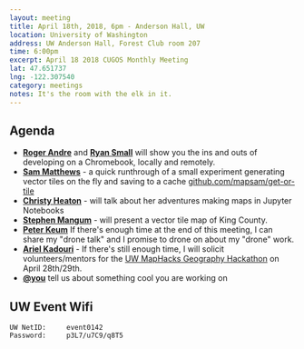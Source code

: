 ```yaml
---
layout: meeting
title: April 18th, 2018, 6pm - Anderson Hall, UW
location: University of Washington
address: UW Anderson Hall, Forest Club room 207
time: 6:00pm
excerpt: April 18 2018 CUGOS Monthly Meeting
lat: 47.651737
lng: -122.307540
category: meetings
notes: It's the room with the elk in it.
---
```



## Agenda
- **[Roger Andre](https://lagerratrobe.github.io/blog/)** and **[Ryan Small](https://github.com/foundatron)** will show you the ins and outs of developing on a Chromebook, locally and remotely. 
- **[Sam Matthews](https://github.com/mapsam)** - a quick runthrough of a small experiment generating vector tiles on the fly and saving to a cache [github.com/mapsam/get-or-tile](https://github.com/mapsam/get-or-tile)
- **[Christy Heaton](https://github.com/christyheaton)** - will talk about her adventures making maps in Jupyter Notebooks
- **[Stephen Mangum](https://github.com/maneaba)** - will present a vector tile map of King County.
- **[Peter Keum](http://pkgeo.com/)** If there's enough time at the end of this meeting, I can share my "drone talk" and I promise to drone on about my "drone" work.
- **[Ariel Kadouri](https://github.com/akadouri)** - If there's still enough time, I will solicit volunteers/mentors for the [UW MapHacks Geography Hackathon](https://maphacks.github.io/) on April 28th/29th. 
- **[@you](http://cugos.org/people/)** tell us about something cool you are working on


## UW Event Wifi

```
UW NetID:     event0142
Password:     p3L7/u7C9/q8T5
```

